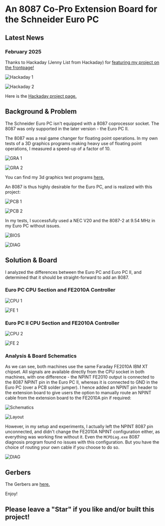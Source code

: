 # An 8087 Co-Pro Extension Board for the Schneider Euro PC  

## Latest News

### February 2025 

Thanks to Hackaday (Jenny List from Hackaday) for [featuring my
project on the frontpage!](https://hackaday.com/2025/02/17/a-forgotten-consumer-pc-becomes-a-floating-point-powerhouse/) 

![Hackaday 1](pics/hackaday1.png)

![Hackaday 2](pics/hackaday2.png)

Here is the [Hackaday project page.](https://hackaday.io/project/202419-an-8087-co-processor-extension-board)


## Background & Problem

The Schneider Euro PC isn't equipped with a 8087 coprocessor
socket. The 8087 was only supported in the later version - the Euro PC
II.

The 8087 was a real game changer for floating point operations. In my
own tests of a 3D graphics programs making heavy use of floating point
operations, I measured a speed-up of a factor of 10.

![GRA 1](pics/gra1.png) 

![GRA 2](pics/gra2.png)

You can find my 3d graphics test programs [here.](./exe/)

An 8087 is thus highly desirable for the Euro PC, and is realized with
this project: 

![PCB 1](pics/pcb.jpg) 

![PCB 2](pics/pcb2.jpg) 

In my tests, I successfully used a NEC V20 and the 8087-2 at 9.54 MHz
in my Euro PC without issues.

![BIOS](pics/bios.jpg) 

![DIAG](pics/diag.jpg)

## Solution & Board 

I analyzed the differences between the Euro PC and Euro PC II, and
determined that it should be straight-forward to add an 8087.

### Euro PC CPU Section and FE2010A Controller

![CPU 1](pics/euro-pc1-cpu.png)

![FE 1](pics/euro-pc1.png)

### Euro PC II CPU Section and FE2010A Controller

![CPU 2](pics/euro-pc2-cpu.png)

![FE 2](pics/euro-pc2-fe.png)

### Analysis & Board Schematics 

As we can see, both machines use the same Faraday FE2010A IBM XT
chipset. All signals are available directly from the CPU socket in
both machines, with one difference - the NPINT FE2010 output is
connected to the 8087 NPINT pin in the Euro PC II, whereas it is
connected to GND in the Euro PC (over a PCB solder jumper). I hence
added an NPINT pin header to the extension board to give users the
option to manually route an NPINT cable from the extension board to
the FE2010A pin if required:

![Schematics](pics/schematics.png)

![Layout](pics/board.png) 

However, in my setup and experiments, I actually left the NPINT 8087
pin unconnected, and didn't change the FE2010A NPINT configuration
either, as everything was working fine without it. Even the
`MCPDiag.exe` 8087 diagnosis program found no issues with this
configuration. But you have the choice of routing your own cable if
you choose to do so.

![DIAG](pics/diag.jpg)

## Gerbers

The Gerbers are [here.](./gerbers-v2.zip)

Enjoy!




## Please leave a "Star" if you like and/or built this project!

